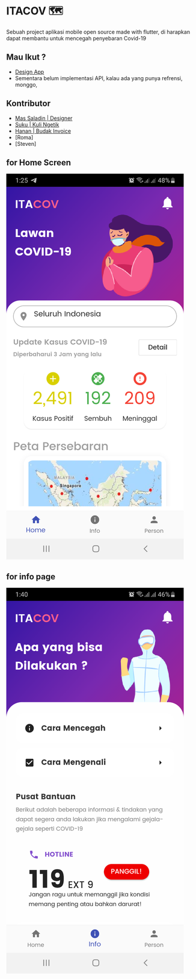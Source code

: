 # ITACOV 🗺

Sebuah project aplikasi mobile open source made with flutter, di harapkan dapat membantu untuk mencegah penyebaran Covid-19

## Mau Ikut ?
- [Design App](https://www.figma.com/file/zZdSbymxNepJGTjCe9pgP2/itacov?node-id=0%3A876)
- Sementara belum implementasi API, kalau ada yang punya refrensi, monggo,

## Kontributor
- [Mas Saladin | Designer](mailto:heysaladin@gmail.com)
- [Suku | Kuli Ngetik](mailto:ilzammulkhaq85@gmail.com)
- [Hanan | Budak Invoice](mailto:hasyrawi@gmail.com)
- [Roma]
- [Steven] 
## for Home Screen 
![screenshoot](flutter_01.png)

## for info page
![screenshoot](flutter_02.png)